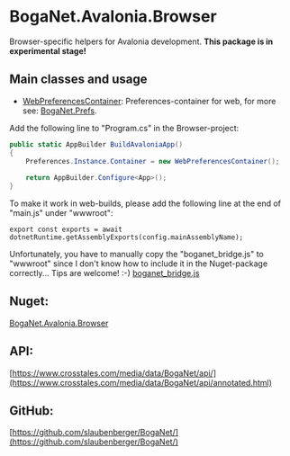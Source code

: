 # BogaNet.Avalonia.Browser
Browser-specific helpers for Avalonia development.
__This package is in experimental stage!__

## Main classes and usage
* [WebPreferencesContainer](https://www.crosstales.com/media/data/BogaNet/api/class_boga_net_1_1_prefs_1_1_web_preferences_container.html): Preferences-container for web, for more see: [BogaNet.Prefs](https://www.nuget.org/packages/BogaNet.Prefs/).

Add the following line to "Program.cs" in the Browser-project:
```csharp
public static AppBuilder BuildAvaloniaApp()
{
    Preferences.Instance.Container = new WebPreferencesContainer();
    
    return AppBuilder.Configure<App>();
}
```

To make it work in web-builds, please add the following line at the end of "main.js" under "wwwroot":
```
export const exports = await dotnetRuntime.getAssemblyExports(config.mainAssemblyName);
```

Unfortunately, you have to manually copy the "boganet_bridge.js" to "wwwroot" since I don't know how to include it in the Nuget-package correctly... Tips are welcome! :-)
[boganet_bridge.js](https://raw.githubusercontent.com/slaubenberger/BogaNet/develop/BogaNet.Avalonia.Browser/wwwroot/boganet_bridge.js)

## Nuget:
[BogaNet.Avalonia.Browser](https://www.nuget.org/packages/BogaNet.Avalonia.Browser/)

## API:
[https://www.crosstales.com/media/data/BogaNet/api/](https://www.crosstales.com/media/data/BogaNet/api/annotated.html)

## GitHub:
[https://github.com/slaubenberger/BogaNet/](https://github.com/slaubenberger/BogaNet/)
